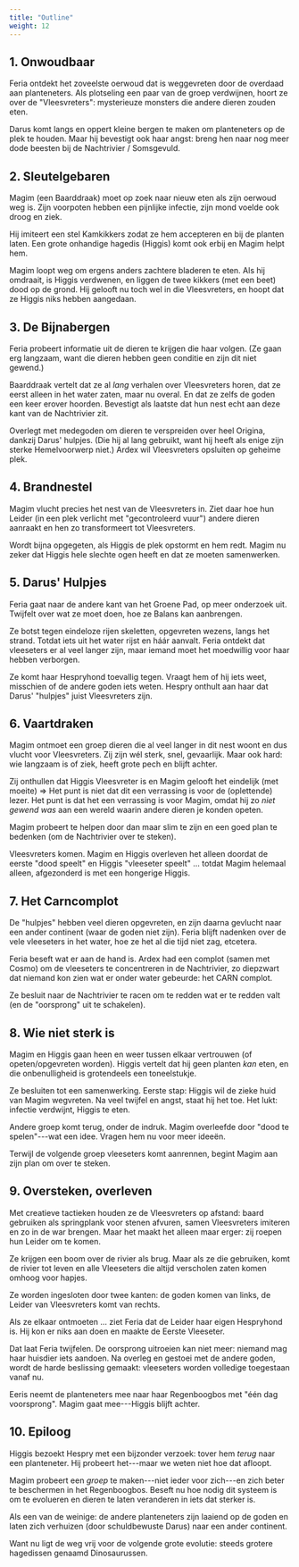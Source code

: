 ```yaml
---
title: "Outline"
weight: 12
---
```


## 1. Onwoudbaar

Feria ontdekt het zoveelste oerwoud dat is weggevreten door de overdaad aan planteneters. Als plotseling een paar van de groep verdwijnen, hoort ze over de "Vleesvreters": mysterieuze monsters die andere dieren zouden eten.

Darus komt langs en oppert kleine bergen te maken om planteneters op de plek te houden. Maar hij bevestigt ook haar angst: breng hen naar nog meer dode beesten bij de Nachtrivier / Somsgevuld.

## 2. Sleutelgebaren

Magim (een Baarddraak) moet op zoek naar nieuw eten als zijn oerwoud weg is. Zijn voorpoten hebben een pijnlijke infectie, zijn mond voelde ook droog en ziek.

Hij imiteert een stel Kamkikkers zodat ze hem accepteren en bij de planten laten. Een grote onhandige hagedis (Higgis) komt ook erbij en Magim helpt hem.

Magim loopt weg om ergens anders zachtere bladeren te eten. Als hij omdraait, is Higgis verdwenen, en liggen de twee kikkers (met een beet) dood op de grond. Hij gelooft nu toch wel in die Vleesvreters, en hoopt dat ze Higgis niks hebben aangedaan.

## 3. De Bijnabergen

Feria probeert informatie uit de dieren te krijgen die haar volgen. (Ze gaan erg langzaam, want die dieren hebben geen conditie en zijn dit niet gewend.)

Baarddraak vertelt dat ze al _lang_ verhalen over Vleesvreters horen, dat ze eerst alleen in het water zaten, maar nu overal. En dat ze zelfs de goden een keer erover hoorden. Bevestigt als laatste dat hun nest echt aan deze kant van de Nachtrivier zit.

Overlegt met medegoden om dieren te verspreiden over heel Origina, dankzij Darus' hulpjes. (Die hij al lang gebruikt, want hij heeft als enige zijn sterke Hemelvoorwerp niet.) Ardex wil Vleesvreters opsluiten op geheime plek.

## 4. Brandnestel

Magim vlucht precies het nest van de Vleesvreters in. Ziet daar hoe hun Leider (in een plek verlicht met "gecontroleerd vuur") andere dieren aanraakt en hen zo transformeert tot Vleesvreters.

Wordt bijna opgegeten, als Higgis de plek opstormt en hem redt. Magim nu zeker dat Higgis hele slechte ogen heeft en dat ze moeten samenwerken.

## 5. Darus' Hulpjes

Feria gaat naar de andere kant van het Groene Pad, op meer onderzoek uit. Twijfelt over wat ze moet doen, hoe ze Balans kan aanbrengen.

Ze botst tegen eindeloze rijen skeletten, opgevreten wezens, langs het strand. Totdat iets uit het water rijst en háár aanvalt. Feria ontdekt dat vleeseters er al veel langer zijn, maar iemand moet het moedwillig voor haar hebben verborgen.

Ze komt haar Hespryhond toevallig tegen. Vraagt hem of hij iets weet, misschien of de andere goden iets weten. Hespry onthult aan haar dat Darus' "hulpjes" juist Vleesvreters zijn.

## 6. Vaartdraken

Magim ontmoet een groep dieren die al veel langer in dit nest woont en dus vlucht voor Vleesvreters. Zij zijn wél sterk, snel, gevaarlijk. Maar ook hard: wie langzaam is of ziek, heeft grote pech en blijft achter.

Zij onthullen dat Higgis Vleesvreter is en Magim gelooft het eindelijk (met moeite) => Het punt is niet dat dit een verrassing is voor de (oplettende) lezer. Het punt is dat het een verrassing is voor Magim, omdat hij zo _niet gewend was_ aan een wereld waarin andere dieren je konden opeten.

Magim probeert te helpen door dan maar slim te zijn en een goed plan te bedenken (om de Nachtrivier over te steken).

Vleesvreters komen. Magim en Higgis overleven het alleen doordat de eerste "dood speelt" en Higgis "vleeseter speelt" ... totdat Magim helemaal alleen, afgezonderd is met een hongerige Higgis.

## 7. Het Carncomplot

De "hulpjes" hebben veel dieren opgevreten, en zijn daarna gevlucht naar een ander continent (waar de goden niet zijn). Feria blijft nadenken over de vele vleeseters in het water, hoe ze het al die tijd niet zag, etcetera.

Feria beseft wat er aan de hand is. Ardex had een complot (samen met Cosmo) om de vleeseters te concentreren in de Nachtrivier, zo diepzwart dat niemand kon zien wat er onder water gebeurde: het CARN complot.

Ze besluit naar de Nachtrivier te racen om te redden wat er te redden valt (en de "oorsprong" uit te schakelen).

## 8. Wie niet sterk is

Magim en Higgis gaan heen en weer tussen elkaar vertrouwen (of opeten/opgevreten worden). Higgis vertelt dat hij geen planten _kan_ eten, en die onbenulligheid is grotendeels een toneelstukje.

Ze besluiten tot een samenwerking. Eerste stap: Higgis wil de zieke huid van Magim wegvreten. Na veel twijfel en angst, staat hij het toe. Het lukt: infectie verdwijnt, Higgis te eten.

Andere groep komt terug, onder de indruk. Magim overleefde door "dood te spelen"---wat een idee. Vragen hem nu voor meer ideeën.

Terwijl de volgende groep vleeseters komt aanrennen, begint Magim aan zijn plan om over te steken.

## 9. Oversteken, overleven

Met creatieve tactieken houden ze de Vleesvreters op afstand: baard gebruiken als springplank voor stenen afvuren, samen Vleesvreters imiteren en zo in de war brengen. Maar het maakt het alleen maar erger: zij roepen hun Leider om te komen.

Ze krijgen een boom over de rivier als brug. Maar als ze die gebruiken, komt de rivier tot leven en alle Vleeseters die altijd verscholen zaten komen omhoog voor hapjes.

Ze worden ingesloten door twee kanten: de goden komen van links, de Leider van Vleesvreters komt van rechts.

Als ze elkaar ontmoeten ... ziet Feria dat de Leider haar eigen Hespryhond is. Hij kon er niks aan doen en maakte de Eerste Vleeseter.

Dat laat Feria twijfelen. De oorsprong uitroeien kan niet meer: niemand mag haar huisdier iets aandoen. Na overleg en gestoei met de andere goden, wordt de harde beslissing gemaakt: vleeseters worden volledige toegestaan vanaf nu.

Eeris neemt de planteneters mee naar haar Regenboogbos met "één dag voorsprong". Magim gaat mee---Higgis blijft achter.

## 10. Epiloog

Higgis bezoekt Hespry met een bijzonder verzoek: tover hem _terug_ naar een planteneter. Hij probeert het---maar we weten niet hoe dat afloopt.

Magim probeert een _groep_ te maken---niet ieder voor zich---en zich beter te beschermen in het Regenboogbos. Beseft nu hoe nodig dit systeem is om te evolueren en dieren te laten veranderen in iets dat sterker is.

Als een van de weinige: de andere planteneters zijn laaiend op de goden en laten zich verhuizen (door schuldbewuste Darus) naar een ander continent.

Want nu ligt de weg vrij voor de volgende grote evolutie: steeds grotere hagedissen genaamd Dinosaurussen.